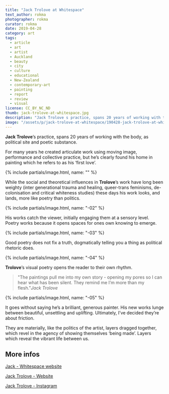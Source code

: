 ```yaml
---
title: "Jack Trolove at Whitespace"
text_author: rokma
photographer: rokma
curator: rokma
date: 2019-04-28
category: art
tags:
  - article
  - art
  - artist
  - Auckland
  - beauty
  - city
  - culture
  - educational
  - New-Zealand
  - contemporary-art
  - painting
  - report
  - review
  - visual
license: CC_BY_NC_ND
thumb: jack-trolove-at-whitespace.jpg
description: "Jack Trolove s practice, spans 20 years of working with the body, as political site and poetic substance. For many years he created articulate work using moving image, performance and collective practice, but he s clearly found his home in painting which he refers to as his first love."
image: "/assets/p/jack-trolove-at-whitespace/190428-jack-trolove-at-whitespace.jpg"
---
```


**Jack Trolove**’s practice, spans 20 years of working with the body, as political site and poetic substance.

For many years he created articulate work using moving image, performance and collective practice, but he’s clearly found his home in painting which he refers to as his ‘first love’.

{% include partials/image.html, name: "" %}

While the social and theoretical influences in **Trolove**’s work have long been weighty (inter generational trauma and healing, queer-trans feminisms, de-colonisation and critical whiteness studies) these days his work looks, and lands, more like poetry than politics.

{% include partials/image.html, name: "-02" %}

His works catch the viewer, initially engaging them at a sensory level. Poetry works because it opens spaces for ones own knowing to emerge.

{% include partials/image.html, name: "-03" %}

Good poetry does not fix a truth, dogmatically telling you a thing as political rhetoric does.

{% include partials/image.html, name: "-04" %}

**Trolove**’s visual poetry opens the reader to their own rhythm.

>"The paintings pull me into my own story - opening my pores so I can hear what has been silent. They remind me I’m more than my flesh."_Jack Trolove_

{% include partials/image.html, name: "-05" %}

It goes without saying he’s a brilliant, generous painter. His new works lunge between beautiful, unsettling and uplifting. Ultimately, I’ve decided they’re about friction.

They are materially, like the politics of the artist, layers dragged together, which revel in the agency of showing themselves ‘being made’. Layers which reveal the vibrant life between us.


## More infos

[Jack - Whitespace website](https://www.whitespace.co.nz/artists/jack-trolove)

[Jack Trolove - Website](https://jacktrolove.com/)

[Jack Trolove - Instagram](https://www.instagram.com/jack_trolove/)
